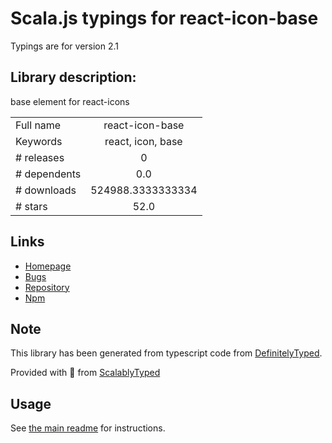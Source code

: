 
# Scala.js typings for react-icon-base

Typings are for version 2.1

## Library description:
base element for react-icons

|                    |                 |
| ------------------ | :-------------: |
| Full name          | react-icon-base |
| Keywords           | react, icon, base |
| # releases         | 0 |
| # dependents       | 0.0 |
| # downloads        | 524988.3333333334 |
| # stars            | 52.0 |

## Links
- [Homepage](https://github.com/gorangajic/react-icon-base#readme)
- [Bugs](https://github.com/gorangajic/react-icon-base/issues)
- [Repository](https://github.com/gorangajic/react-icon-base)
- [Npm](https://www.npmjs.com/package/react-icon-base)
    


## Note
This library has been generated from typescript code from [DefinitelyTyped](https://definitelytyped.org).

Provided with :purple_heart: from [ScalablyTyped](https://github.com/oyvindberg/ScalablyTyped)

## Usage
See [the main readme](../../readme.md) for instructions.


